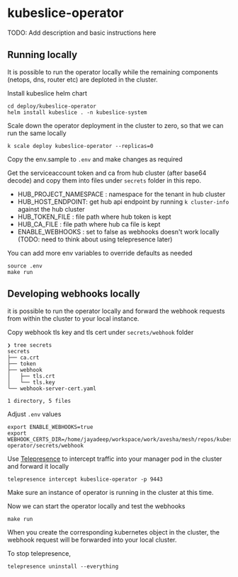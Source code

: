 # kubeslice-operator

TODO: Add description and basic instructions here

## Running locally

It is possible to run the operator locally while the remaining
components (netops, dns, router etc) are deploted in the cluster.

Install kubeslice helm chart

```
cd deploy/kubeslice-operator
helm install kubeslice . -n kubeslice-system
```

Scale down the operator deployment in the cluster to zero, so that we
can run the same locally

```
k scale deploy kubeslice-operator --replicas=0
```

Copy the env.sample to `.env` and make changes as required

Get the serviceaccount token and ca from hub cluster (after base64
decode) and copy them into files under `secrets` folder in this repo.

* HUB_PROJECT_NAMESPACE : namespace for the tenant in hub cluster
* HUB_HOST_ENDPOINT: get hub api endpoint by running `k cluster-info` against the hub cluster
* HUB_TOKEN_FILE : file path where hub token is kept
* HUB_CA_FILE : file path where hub ca file is kept
* ENABLE_WEBHOOKS : set to false as webhooks doesn't work locally (TODO: need to think about using telepresence later)

You can add more env variables to override defaults as needed

```
source .env
make run
```

## Developing webhooks locally

it is possible to run the operator locally and forward the webhook
requests from within the cluster to your local instance.

Copy webhook tls key and tls cert under `secrets/webhook` folder
```
❯ tree secrets
secrets
├── ca.crt
├── token
├── webhook
│   ├── tls.crt
│   └── tls.key
└── webhook-server-cert.yaml

1 directory, 5 files
```

Adjust `.env` values

```
export ENABLE_WEBHOOKS=true
export WEBHOOK_CERTS_DIR=/home/jayadeep/workspace/work/avesha/mesh/repos/kubeslice-operator/secrets/webhook
```

Use [Telepresence](https://www.telepresence.io/) to intercept traffic into your manager pod in the
cluster and forward it locally

```
telepresence intercept kubeslice-operator -p 9443
```

Make sure an instance of operator is running in the cluster at this
time.

Now we can start the operator locally and test the webhooks

```
make run
```

When you create the corresponding kubernetes object in the cluster, the
webhook request will be forwarded into your local cluster.

To stop telepresence,

```
telepresence uninstall --everything
```
